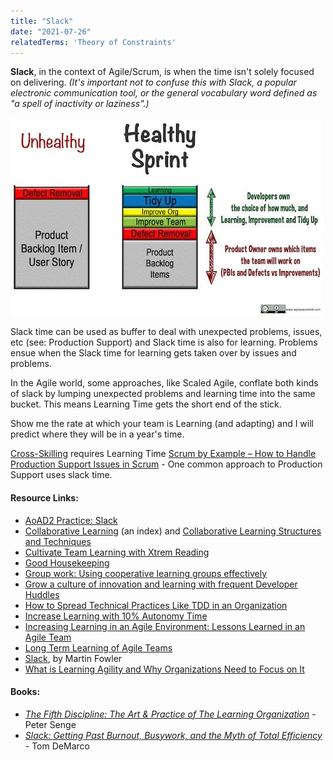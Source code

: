 ```yaml
---
title: "Slack"
date: "2021-07-26"
relatedTerms: 'Theory of Constraints'
---
```


**Slack**, in the context of Agile/Scrum, is when the time isn't solely focused on delivering. _(It's important not to confuse this with Slack, a popular electronic communication tool, or the general vocabulary word defined as "a spell of inactivity or laziness".)_ 

![](images/healthy-sprint-small.jpg)

Slack time can be used as buffer to deal with unexpected problems, issues, etc (see: Production Support) and Slack time is also for learning. Problems ensue when the Slack time for learning gets taken over by issues and problems.

In the Agile world, some approaches, like Scaled Agile, conflate both kinds of slack by lumping unexpected problems and learning time into the same bucket. This means Learning Time gets the short end of the stick.

Show me the rate at which your team is Learning (and adapting) and I will predict where they will be in a year's time.

[Cross-Skilling](/blog/how-to-cross-skill-and-grow-t-shaped-team-members.html) requires Learning Time [Scrum by Example – How to Handle Production Support Issues in Scrum](/blog/scrum-production-support.html) - One common approach to Production Support uses slack time.

#### Resource Links:

- [AoAD2 Practice: Slack](https://www.jamesshore.com/v2/books/aoad2/slack)
- [Collaborative Learning](https://www.gdrc.org/kmgmt/c-learn/index.html) (an index) and [Collaborative Learning Structures and Techniques](https://www.gdrc.org/kmgmt/c-learn/methods.html)
- [Cultivate Team Learning with Xtrem Reading](https://www.infoq.com/articles/learning-xtrem-reading/)
- [Good Housekeeping](https://sites.google.com/a/scrumplop.org/published-patterns/value-stream/good-housekeeping)
- [Group work: Using cooperative learning groups effectively](https://cft.vanderbilt.edu/guides-sub-pages/setting-up-and-facilitating-group-work-using-cooperative-learning-groups-effectively/)
- [Grow a culture of innovation and learning with frequent Developer Huddles](https://medium.com/the-liberators/grow-a-culture-of-innovation-and-learning-with-developer-huddles-8cc3a0f88c1a)
- [How to Spread Technical Practices Like TDD in an Organization](https://www.infoq.com/articles/spread-technical-practices-organization/)
- [Increase Learning with 10% Autonomy Time](https://www.infoq.com/news/2016/10/learning-autonomy-time)
- [Increasing Learning in an Agile Environment: Lessons Learned in an Agile Team](https://www.researchgate.net/publication/261317493_Increasing_Learning_in_an_Agile_Environment_Lessons_Learned_in_an_Agile_Team)
- [Long Term Learning of Agile Teams](https://www.researchgate.net/publication/321674505_Long_Term_Learning_of_Agile_Teams)
- [Slack](https://martinfowler.com/bliki/Slack.html), by Martin Fowler
- [What is Learning Agility and Why Organizations Need to Focus on It](https://disprz.ai/blog/learning-agility-everything-you-need-to-know-about-it)

#### Books:

- [_The Fifth Discipline: The Art & Practice of The Learning Organization_](https://www.amazon.ca/Fifth-Discipline-Practice-Learning-Organization-ebook/dp/B000SEIFKK/&tag=notesfromatoo-20) - Peter Senge
- [_Slack: Getting Past Burnout, Busywork, and the Myth of Total Efficiency_](https://www.amazon.ca/Slack-Getting-Burnout-Busywork-Efficiency-ebook/dp/B004SOVC2Y/&tag=notesfromatoo-20) - Tom DeMarco

